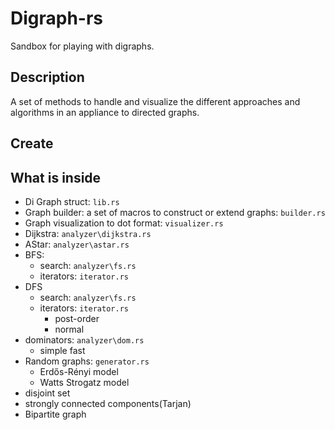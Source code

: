 # Digraph-rs

Sandbox for playing with digraphs.

## Description

A set of methods to handle and visualize the different approaches and algorithms in an appliance to directed graphs.

## Create

## What is inside

- Di Graph struct: `lib.rs`
- Graph builder: a set of macros to construct or extend graphs: `builder.rs`
- Graph visualization to dot format: `visualizer.rs`
- Dijkstra: `analyzer\dijkstra.rs`
- AStar: `analyzer\astar.rs`
- BFS:
  - search: `analyzer\fs.rs`
  - iterators: `iterator.rs`
- DFS
  - search: `analyzer\fs.rs`
  - iterators: `iterator.rs`
    - post-order
    - normal
- dominators: `analyzer\dom.rs`
  - simple fast
- Random graphs: `generator.rs`
  - Erdős-Rényi model
  - Watts Strogatz model
- disjoint set
- strongly connected components(Tarjan)
- Bipartite graph

